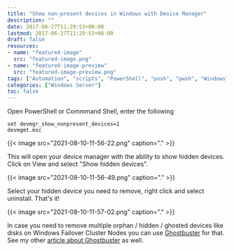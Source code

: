 ```yaml
---
title: "Show non-present devices in Windows with Device Manager"
description: ""
date: 2017-06-27T11:29:53+08:00
lastmod: 2017-06-27T11:29:53+08:00
draft: false
resources:
- name: "featured-image"
  src: "featured-image.png"
- name: "featured-image-preview"
  src: "featured-image-preview.png"
tags: ["Automation", "scripts", "PowerShell", "posh", "pwsh", "Windows"]
categories: ["Windows Server"]
toc: false
---
```


Open PowerShell or Commmand Shell, enter the following

```
set devmgr_show_nonpresent_devices=1
devmgmt.msc
```

{{< image src="2021-08-10-11-56-22.png" caption="." >}}

This will open your device manager with the ability to show hidden devices. Click on View and select "Show hidden devices".

{{< image src="2021-08-10-11-56-49.png" caption="." >}}

Select your hidden device you need to remove, right click and select uninstall. That's it!

{{< image src="2021-08-10-11-57-02.png" caption="." >}}

In case you need to remove multiple orphan / hidden / ghosted devices like disks on Windows Failover Cluster Nodes you can use [Ghostbuster](https://graef.io/ghostbuster-remove-all-non-present-hidden-devices-from-windows/) for that. See my other [article about Ghostbuster](https://graef.io/ghostbuster-remove-all-non-present-hidden-devices-from-windows/) as well.


